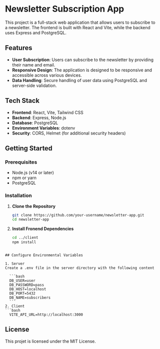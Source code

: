 # Newsletter Subscription App

This project is a full-stack web application that allows users to subscribe to a newsletter. The frontend is built with React and Vite, while the backend uses Express and PostgreSQL.

## Features

- **User Subscription**: Users can subscribe to the newsletter by providing their name and email.
- **Responsive Design**: The application is designed to be responsive and accessible across various devices.
- **Data Handling**: Secure handling of user data using PostgreSQL and server-side validation.

## Tech Stack

- **Frontend**: React, Vite, Tailwind CSS
- **Backend**: Express, Node.js
- **Database**: PostgreSQL
- **Environment Variables**: dotenv
- **Security**: CORS, Helmet (for additional security headers)

## Getting Started

### Prerequisites

- Node.js (v14 or later)
- npm or yarn
- PostgreSQL

### Installation

1. **Clone the Repository**

   ```bash
   git clone https://github.com/your-username/newsletter-app.git
   cd newsletter-app
   ```
2. **Install Fronend Dependencies**

   ```bash
   cd ../client
   npm install
  ```

## Configure Environmental Variables

1. Server
 Create a .env file in the server directory with the following content

    ```bash
    DB_USER=user
    DB_PASSWORD=pass
    DB_HOST=localhost
    DB_PORT=5432
    DB_NAME=subscribers
    ```
2. Client
  ```bash
    VITE_API_URL=http://localhost:3000
  ```

## License

This projet is licensed under the MIT License.